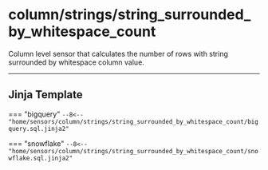 # column/strings/string_surrounded_by_whitespace_count
Column level sensor that calculates the number of rows with string surrounded by whitespace column value.
___
## Jinja Template

=== "bigquery"
    ```
    --8<-- "home/sensors/column/strings/string_surrounded_by_whitespace_count/bigquery.sql.jinja2"
    ```

=== "snowflake"
    ```
    --8<-- "home/sensors/column/strings/string_surrounded_by_whitespace_count/snowflake.sql.jinja2"
    ```
